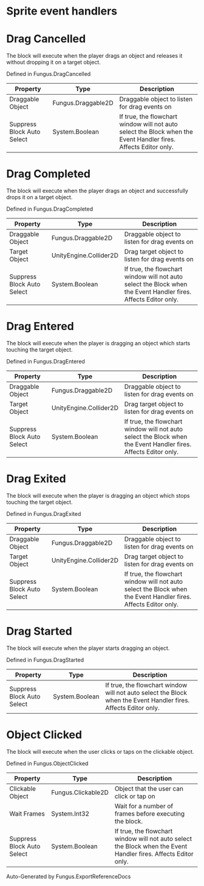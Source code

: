 # Sprite event handlers

# Drag Cancelled
The block will execute when the player drags an object and releases it without dropping it on a target object.

Defined in Fungus.DragCancelled

Property | Type | Description
 --- | --- | ---
Draggable Object | Fungus.Draggable2D | Draggable object to listen for drag events on
Suppress Block Auto Select | System.Boolean | If true, the flowchart window will not auto select the Block when the Event Handler fires. Affects Editor only.

# Drag Completed
The block will execute when the player drags an object and successfully drops it on a target object.

Defined in Fungus.DragCompleted

Property | Type | Description
 --- | --- | ---
Draggable Object | Fungus.Draggable2D | Draggable object to listen for drag events on
Target Object | UnityEngine.Collider2D | Drag target object to listen for drag events on
Suppress Block Auto Select | System.Boolean | If true, the flowchart window will not auto select the Block when the Event Handler fires. Affects Editor only.

# Drag Entered
The block will execute when the player is dragging an object which starts touching the target object.

Defined in Fungus.DragEntered

Property | Type | Description
 --- | --- | ---
Draggable Object | Fungus.Draggable2D | Draggable object to listen for drag events on
Target Object | UnityEngine.Collider2D | Drag target object to listen for drag events on
Suppress Block Auto Select | System.Boolean | If true, the flowchart window will not auto select the Block when the Event Handler fires. Affects Editor only.

# Drag Exited
The block will execute when the player is dragging an object which stops touching the target object.

Defined in Fungus.DragExited

Property | Type | Description
 --- | --- | ---
Draggable Object | Fungus.Draggable2D | Draggable object to listen for drag events on
Target Object | UnityEngine.Collider2D | Drag target object to listen for drag events on
Suppress Block Auto Select | System.Boolean | If true, the flowchart window will not auto select the Block when the Event Handler fires. Affects Editor only.

# Drag Started
The block will execute when the player starts dragging an object.

Defined in Fungus.DragStarted

Property | Type | Description
 --- | --- | ---
Suppress Block Auto Select | System.Boolean | If true, the flowchart window will not auto select the Block when the Event Handler fires. Affects Editor only.

# Object Clicked
The block will execute when the user clicks or taps on the clickable object.

Defined in Fungus.ObjectClicked

Property | Type | Description
 --- | --- | ---
Clickable Object | Fungus.Clickable2D | Object that the user can click or tap on
Wait Frames | System.Int32 | Wait for a number of frames before executing the block.
Suppress Block Auto Select | System.Boolean | If true, the flowchart window will not auto select the Block when the Event Handler fires. Affects Editor only.

Auto-Generated by Fungus.ExportReferenceDocs
